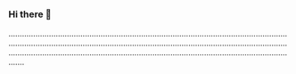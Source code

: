 ### Hi there 👋

...........................................................................................................................................................................................................................................................................................................................................................................................